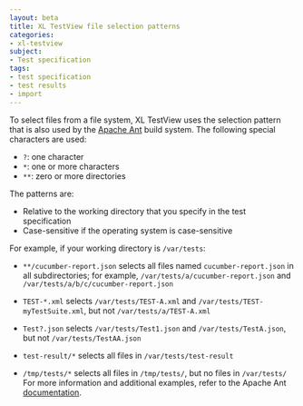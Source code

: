 ```yaml
---
layout: beta
title: XL TestView file selection patterns
categories:
- xl-testview
subject:
- Test specification
tags:
- test specification
- test results
- import
---
```


To select files from a file system, XL TestView uses the selection pattern that is also used by the [Apache Ant](https://ant.apache.org/manual/dirtasks.html) build system. The following special characters are used:
 
* `?`: one character
* `*`: one or more characters
* `**`: zero or more directories

The patterns are:

* Relative to the working directory that you specify in the test specification
* Case-sensitive if the operating system is case-sensitive

For example, if your working directory is `/var/tests`:

* `**/cucumber-report.json` selects all files named `cucumber-report.json` in all subdirectories; for example, `/var/tests/a/cucumber-report.json` and `/var/tests/a/b/c/cucumber-report.json`

* `TEST-*.xml` selects `/var/tests/TEST-A.xml` and `/var/tests/TEST-myTestSuite.xml`, but not `/var/tests/a/TEST-A.xml`

* `Test?.json` selects `/var/tests/Test1.json` and `/var/tests/TestA.json`, but not `/var/tests/TestAA.json`

* `test-result/*` selects all files in `/var/tests/test-result`

* `/tmp/tests/*` selects all files in `/tmp/tests/`, but no files in `/var/tests/`	
For more information and additional examples, refer to the Apache Ant [documentation](https://ant.apache.org/manual/dirtasks.html).
